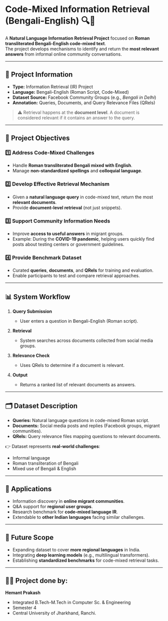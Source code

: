 # Code-Mixed Information Retrieval (Bengali-English) 🔍📑  

A **Natural Language Information Retrieval Project** focused on **Roman transliterated Bengali-English code-mixed text**.  
The project develops mechanisms to identify and return the **most relevant answers** from informal online community conversations.  

---

## 📂 Project Information  

- **Type:** Information Retrieval (IR) Project  
- **Language:** Bengali-English (Roman Script, Code-Mixed)  
- **Dataset Source:** Facebook Community Groups (e.g., *Bengali in Delhi*)  
- **Annotation:** Queries, Documents, and Query Relevance Files (QRels)  

> ⚠️ Retrieval happens at the **document level**. A document is considered relevant if it contains an answer to the query.  

---

## 🔑 Project Objectives  

### 1️⃣ Address Code-Mixed Challenges  
- Handle **Roman transliterated Bengali mixed with English**.  
- Manage **non-standardized spellings** and **colloquial language**.  

### 2️⃣ Develop Effective Retrieval Mechanism  
- Given a **natural language query** in code-mixed text, return the most **relevant documents**.  
- Provide **document-level retrieval** (not just snippets).  

### 3️⃣ Support Community Information Needs  
- Improve **access to useful answers** in migrant groups.  
- Example: During the **COVID-19 pandemic**, helping users quickly find posts about testing centers or government guidelines.  

### 4️⃣ Provide Benchmark Dataset  
- Curated **queries**, **documents**, and **QRels** for training and evaluation.  
- Enable participants to test and compare retrieval approaches.  

---

## 📊 System Workflow  

1. **Query Submission**  
   - User enters a question in Bengali-English (Roman script).  

2. **Retrieval**  
   - System searches across documents collected from social media groups.  

3. **Relevance Check**  
   - Uses QRels to determine if a document is relevant.  

4. **Output**  
   - Returns a ranked list of relevant documents as answers.  

---

## 🗂️ Dataset Description  

- **Queries:** Natural language questions in code-mixed Roman script.  
- **Documents:** Social media posts and replies (Facebook groups, migrant communities).  
- **QRels:** Query relevance files mapping questions to relevant documents.  

👉 Dataset represents **real-world challenges**:  
- Informal language  
- Roman transliteration of Bengali  
- Mixed use of Bengali & English  

---

## 🚀 Applications  

- Information discovery in **online migrant communities**.  
- Q&A support for **regional user groups**.  
- Research benchmark for **code-mixed language IR**.  
- Extendable to **other Indian languages** facing similar challenges.  

---

## 🔮 Future Scope  

- Expanding dataset to cover **more regional languages** in India.  
- Integrating **deep learning models** (e.g., multilingual transformers).  
- Establishing **standardized benchmarks** for code-mixed retrieval tasks.  

---

## 👨‍💻 Project done by:  

**Hemant Prakash**  
- Integrated B.Tech-M.Tech in Computer Sc. & Engineering  
- Semester 4 
- Central University of Jharkhand, Ranchi.

